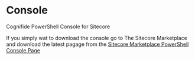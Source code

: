 Console
=======

Cognifide PowerShell Console for Sitecore

If you simply wat to download the console go to The Sitecore Marketplace and download the latest pagage from the
[Sitecore Marketplace PowerShell Console Page](http://marketplace.sitecore.net/en/Modules/Sitecore_PowerShell_console.aspx)